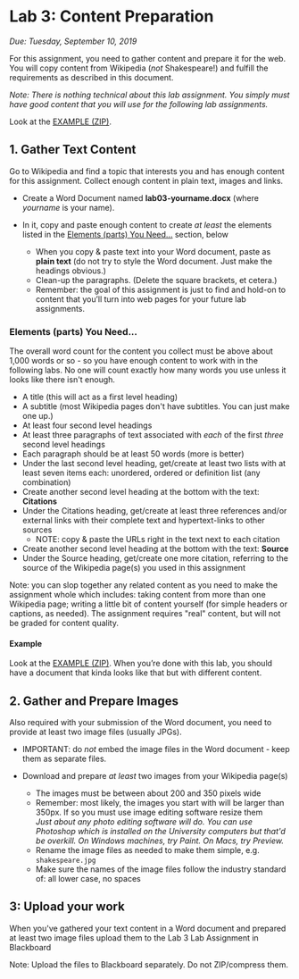 # Lab 3: Content Preparation

*Due: Tuesday, September 10, 2019*

For this assignment, you need to gather content and prepare it for the web. You will copy content from Wikipedia (*not* Shakespeare!) and fulfill the requirements as described in this document.

*Note: There is nothing technical about this lab assignment. You simply must have good content that you will use for the following lab assignments.*

Look at the [EXAMPLE (ZIP)](example.zip). 

## 1. Gather Text Content

Go to Wikipedia and find a topic that interests you and has enough content for this assignment. Collect enough content in plain text, images and links.

-   Create a Word Document named **lab03-yourname.docx** (where *yourname* is your name).

-   In it, copy and paste enough content to create *at least* the elements listed in the [Elements (parts) You Need...](#elements-parts-you-need) section, below

    -   When you copy & paste text into your Word document, paste as **plain text** (do not try to style the Word document. Just make the headings obvious.)
    -   Clean-up the paragraphs. (Delete the square brackets, et cetera.)
    -   Remember: the goal of this assignment is just to find and hold-on to content that you’ll turn into web pages for your future lab assignments.

### Elements (parts) You Need...

The overall word count for the content you collect must be above about 1,000 words or so - so you have enough content to work with in the following labs.  No one will count exactly how many words you use unless it looks like there isn't enough.

-   A title (this will act as a first level heading)
-   A subtitle (most Wikipedia pages don't have subtitles. You can just make one up.)
-   At least four second level headings
-   At least three paragraphs of text associated with *each* of the first *three* second level headings
-   Each paragraph should be at least 50 words (more is better)
-   Under the last second level heading, get/create at least two lists with at least seven items each: unordered, ordered or definition list (any combination)
-   Create another second level heading at the bottom with the text: **Citations**
-   Under the Citations heading, get/create at least three references and/or external links with their complete text and hypertext-links to other sources 
    -   NOTE: copy & paste the URLs right in the text next to each citation
-   Create another second level heading at the bottom with the text: **Source**
-   Under the Source heading, get/create one more citation, referring to the source of the Wikipedia page(s) you used in this assignment

Note: you can slop together any related content as you need to make the assignment whole which includes: taking content from more than one Wikipedia page; writing a little bit of content yourself (for simple headers or captions, as needed). The assignment requires "real" content, but will not be graded for content quality.

#### Example

Look at the [EXAMPLE (ZIP)](example.zip). When you’re done with this lab, you should have a document that kinda looks like that but with different content.

## 2. Gather and Prepare Images

Also required with your submission of the Word document, you need to provide at least two image files (usually JPGs).

-   IMPORTANT: do *not* embed the image files in the Word document - keep them as separate files.

-   Download and prepare *at least* two images from your Wikipedia page(s)

    -   The images must be between about 200 and  350 pixels wide
    -   Remember: most likely, the images you start with will be larger than 350px. If so you must use image editing software resize them  
        *Just about any photo editing software will do. You can use Photoshop which is installed on the University computers but that'd be overkill. On Windows machines, try Paint. On Macs, try Preview.*
    -   Rename the image files as needed to make them simple, e.g. `shakespeare.jpg`
    -   Make sure the names of the image files follow the industry standard of: all lower case, no spaces

## 3: Upload your work

When you've gathered your text content in a Word document and prepared at least two image files upload them to the Lab 3 Lab Assignment in Blackboard

Note: Upload the files to Blackboard separately. Do not ZIP/compress them.
